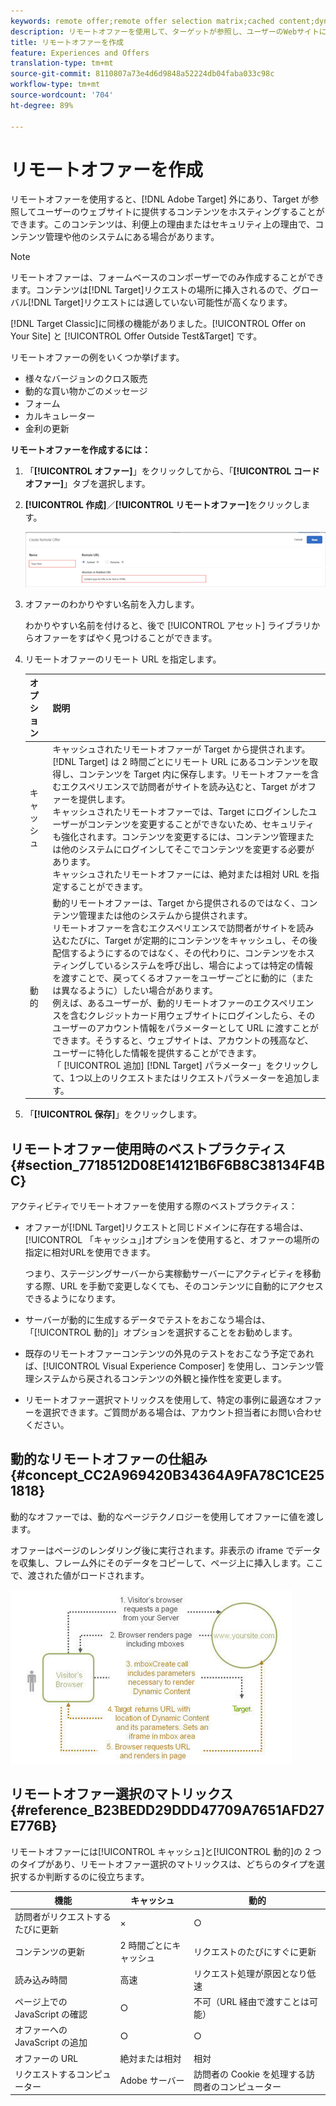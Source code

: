 ```yaml
---
keywords: remote offer;remote offer selection matrix;cached content;dynamic content
description: リモートオファーを使用して、ターゲットが参照し、ユーザーのWebサイトに配信するAdobe Target外のコンテンツをホストします。 このコンテンツは、利便上の理由またはセキュリティ上の理由で、コンテンツ管理や他のシステムにある場合があります。
title: リモートオファーを作成
feature: Experiences and Offers
translation-type: tm+mt
source-git-commit: 8110807a73e4d6d9848a52224db04faba033c98c
workflow-type: tm+mt
source-wordcount: '704'
ht-degree: 89%

---
```



# リモートオファーを作成

リモートオファーを使用すると、[!DNL Adobe Target] 外にあり、Target が参照してユーザーのウェブサイトに提供するコンテンツをホスティングすることができます。このコンテンツは、利便上の理由またはセキュリティ上の理由で、コンテンツ管理や他のシステムにある場合があります。

>[!NOTE]
>
>リモートオファーは、フォームベースのコンポーザーでのみ作成することができます。コンテンツは[!DNL Target]リクエストの場所に挿入されるので、グローバル[!DNL Target]リクエストには適していない可能性が高くなります。
>
>[!DNL Target Classic]に同様の機能がありました。[!UICONTROL Offer on Your Site] と [!UICONTROL Offer Outside Test&amp;Target] です。

リモートオファーの例をいくつか挙げます。

* 様々なバージョンのクロス販売
* 動的な買い物かごのメッセージ
* フォーム
* カルキュレーター
* 金利の更新

**リモートオファーを作成するには：**

1. 「**[!UICONTROL オファー]**」をクリックしてから、「**[!UICONTROL コードオファー]**」タブを選択します。
1. **[!UICONTROL 作成]**／**[!UICONTROL リモートオファー]**&#x200B;をクリックします。

   ![](assets/remote_offer_ui.png)

1. オファーのわかりやすい名前を入力します。

   わかりやすい名前を付けると、後で [!UICONTROL アセット] ライブラリからオファーをすばやく見つけることができます。

1. リモートオファーのリモート URL を指定します。 

   | オプション | 説明 |
   |--- |--- |
   | キャッシュ | キャッシュされたリモートオファーが Target から提供されます。<br>[!DNL Target] は 2 時間ごとにリモート URL にあるコンテンツを取得し、コンテンツを Target 内に保存します。リモートオファーを含むエクスペリエンスで訪問者がサイトを読み込むと、Target がオファーを提供します。<br>キャッシュされたリモートオファーでは、Target にログインしたユーザーがコンテンツを変更することができないため、セキュリティも強化されます。コンテンツを変更するには、コンテンツ管理または他のシステムにログインしてそこでコンテンツを変更する必要があります。<br>キャッシュされたリモートオファーには、絶対または相対 URL を指定することができます。 |
   | 動的 | 動的リモートオファーは、Target から提供されるのではなく、コンテンツ管理または他のシステムから提供されます。<br>リモートオファーを含むエクスペリエンスで訪問者がサイトを読み込むたびに、Target が定期的にコンテンツをキャッシュし、その後配信するようにするのではなく、その代わりに、コンテンツをホスティングしているシステムを呼び出し、場合によっては特定の情報を渡すことで、戻ってくるオファーをユーザーごとに動的に（または異なるように）したい場合があります。<br>例えば、あるユーザーが、動的リモートオファーのエクスペリエンスを含むクレジットカード用ウェブサイトにログインしたら、そのユーザーのアカウント情報をパラメーターとして URL に渡すことができます。そうすると、ウェブサイトは、アカウントの残高など、ユーザーに特化した情報を提供することができます。<br>「 [!UICONTROL 追加]  [!DNL Target] パラメーター」をクリックして、1つ以上のリクエストまたはリクエストパラメーターを追加します。 |

1. 「**[!UICONTROL 保存]**」をクリックします。

## リモートオファー使用時のベストプラクティス {#section_7718512D08E14121B6F6B8C38134F4BC}

アクティビティでリモートオファーを使用する際のベストプラクティス：

* オファーが[!DNL Target]リクエストと同じドメインに存在する場合は、[!UICONTROL 「キャッシュ」]オプションを使用すると、オファーの場所の指定に相対URLを使用できます。

   つまり、ステージングサーバーから実稼動サーバーにアクティビティを移動する際、URL を手動で変更しなくても、そのコンテンツに自動的にアクセスできるようになります。

* サーバーが動的に生成するデータでテストをおこなう場合は、「[!UICONTROL 動的]」オプションを選択することをお勧めします。
* 既存のリモートオファーコンテンツの外見のテストをおこなう予定であれば、[!UICONTROL Visual Experience Composer] を使用し、コンテンツ管理システムから戻されるコンテンツの外観と操作性を変更します。
* リモートオファー選択マトリックスを使用して、特定の事例に最適なオファーを選択できます。ご質問がある場合は、アカウント担当者にお問い合わせください。

## 動的なリモートオファーの仕組み {#concept_CC2A969420B34364A9FA78C1CE251818}

動的なオファーでは、動的なページテクノロジーを使用してオファーに値を渡します。

オファーはページのレンダリング後に実行されます。非表示の iframe でデータを収集し、フレーム外にそのデータをコピーして、ページ上に挿入します。ここで、渡された値がロードされます。

![](assets/remote_offer_howitworks_2.jpeg)

## リモートオファー選択のマトリックス {#reference_B23BEDD29DDD47709A7651AFD27E776B}

リモートオファーには[!UICONTROL キャッシュ]と[!UICONTROL 動的]の 2 つのタイプがあり、リモートオファー選択のマトリックスは、どちらのタイプを選択するか判断するのに役立ちます。

| 機能 | キャッシュ | 動的 |
|--- |--- |--- |
| 訪問者がリクエストするたびに更新 | × | ○ |
| コンテンツの更新 | 2 時間ごとにキャッシュ | リクエストのたびにすぐに更新 |
| 読み込み時間 | 高速 | リクエスト処理が原因となり低速 |
| ページ上での JavaScript の確認 | ○ | 不可（URL 経由で渡すことは可能） |
| オファーへの JavaScript の追加 | ○ | ○ |
| オファーの URL | 絶対または相対 | 相対 |
| リクエストするコンピューター | Adobe サーバー | 訪問者の Cookie を処理する訪問者のコンピューター |